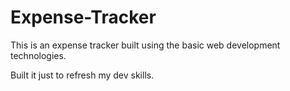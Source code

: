 # Expense-Tracker
<p>This is an expense tracker built using the basic web development technologies.</p>
<p>Built it just to refresh my dev skills.</p>
